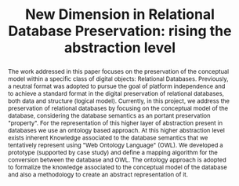 ---
abstract: 'The work addressed in this paper focuses on the preservation of the conceptual
  model within a specific class of digital objects: Relational Databases. Previously,
  a neutral format was adopted to pursue the goal of platform independence and to
  achieve a standard format in the digital preservation of relational databases, both
  data and structure (logical model). Currently, in this project, we address the preservation
  of relational databases by focusing on the conceptual model of the database, considering
  the database semantics as an portant preservation "property". For the representation
  of this higher layer of abstraction present in databases we use an ontology based
  approach. At this higher abstraction level exists inherent Knowledge associated
  to the database semantics that we tentatively represent using "Web Ontology Language"
  (OWL). We developed a prototype (supported by case study) and define a mapping algorithm
  for the conversion between the database and OWL. The ontology approach is adopted
  to formalize the knowledge associated to the conceptual model of the database and
  also a methodology to create an abstract representation of it.'
creators:
- Ramalho, José Carlos
- Freitas, Ricardo André Pereira
date: null
document_url: https://services.phaidra.univie.ac.at/api/object/o:294230/download
grand_parent: iPRES
institutions: []
keywords:
- singapore
- digital preservation
- relational databases
- ontology
- conceptual models
- knowledge
- xml
- digital objects
landing_page_url: https://phaidra.univie.ac.at/o:294230
language: eng
layout: publication
license: CC BY-SA 3.0 AT
notes_url: null
parent: iPRES 2011
presentation_url: null
publication_type: paper
size: 1923260
source_name: iPRES
title: 'New Dimension in Relational Database Preservation: rising the abstraction
  level'
year: 2011
---
